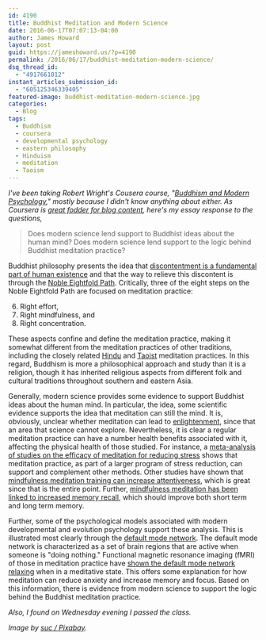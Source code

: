 ```yaml
---
id: 4190
title: Buddhist Meditation and Modern Science
date: 2016-06-17T07:07:13-04:00
author: James Howard
layout: post
guid: https://jameshoward.us/?p=4190
permalink: /2016/06/17/buddhist-meditation-modern-science/
dsq_thread_id:
  - "4917661012"
instant_articles_submission_id:
  - "605125346339405"
featured-image: buddhist-meditation-modern-science.jpg
categories:
  - Blog
tags:
  - Buddhism
  - coursera
  - developmental psychology
  - eastern philosophy
  - Hinduism
  - meditation
  - Taoism
---
```

_I've been taking Robert Wright's Cousera course, "[Buddhism and Modern Psychology](https://www.coursera.org/learn/science-of-meditation/)," mostly because I didn't know anything about either.  As Coursera is [great fodder for blog content](https://jameshoward.us/page/2/?s=coursera), here's my essay response to the questions,_

> Does modern science lend support to Buddhist ideas about the human mind?
> Does modern science lend support to the logic behind Buddhist meditation practice?

Buddhist philosophy presents the idea that [discontentment is a fundamental part of human existence](/2016/05/31/maslow-and-buddhism/) and that the way to relieve this discontent is through the [Noble Eightfold Path](https://en.wikipedia.org/wiki/Noble_Eightfold_Path).  Critically, three of the eight steps on the Noble Eightfold Path are focused on meditation practice:

6. Right effort,
7. Right mindfulness, and
8. Right concentration.  

These aspects confine and define the meditation practice, making it somewhat different from the meditation practices of other traditions, including the closely related [Hindu](http://www.hinduwebsite.com/hinduism/essays/meditation.asp) and [Taoist](http://www.huffingtonpost.com/sat-hon/a-field-guide-to-taoist-m_b_875634.html) meditation practices.  In this regard, Buddhism is more a philosophical approach and study than it is a religion, though it has inherited religious aspects from different folk and cultural traditions throughout southern and eastern Asia.

Generally, modern science provides some evidence to support Buddhist ideas about the human mind.  In particular, the idea, some scientific evidence supports the idea that meditation can still the mind.  It is, obviously, unclear whether meditation can lead to [enlightenment](https://en.wikipedia.org/wiki/Enlightenment_in_Buddhism),  since that an area that science cannot explore.  Nevertheless, it is clear a regular meditation practice can have a number health benefits associated with it, affecting the physical health of those studied.  For instance, a [meta-analysis of studies on the efficacy of meditation for reducing stress](http://onlinelibrary.wiley.com/doi/10.1002/da.21964/abstract;jsessionid=287E5428C871ECEFB6DDC81FB5DCCD80.f04t04) shows that meditation practice, as part of a larger program of stress reduction, can support and complement other methods.  Other studies have shown that [mindfulness meditation training can increase attentiveness](http://link.springer.com/article/10.3758/CABN.7.2.109#/page-1), which is great since that is the entire point.  Further, [mindfulness meditation has been linked to increased memory recall](http://psychcentral.com/news/2013/06/23/meditations-effects-on-emotion-shown-to-persist/56372.html), which should improve both short term and long term memory.

Further, some of the psychological models associated with modern developmental and evolution psychology support these analysis. This is illustrated most clearly through the [default mode network](https://en.wikipedia.org/wiki/Default_mode_network).  The default mode network is characterized as a set of brain regions that are active when someone is "doing nothing."  Functional magnetic resonance imaging (fMRI) of those in meditation practice have [shown the default mode network relaxing](http://www.mindfulnessmd.com/2014/07/08/neuroscience-of-mindfulness-default-mode-network-meditation-mindfulness/) when in a meditative state.  This offers some explanation for how meditation can reduce anxiety and increase memory and focus.   Based on this information, there is evidence from modern science to support the logic behind the Buddhist meditation practice.

_Also, I found on Wednesday evening I passed the class._

_Image by [suc / Pixabay](https://pixabay.com/en/buddhist-meditation-woman-girl-wat-481763/)._
